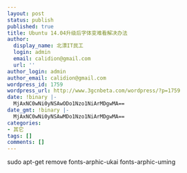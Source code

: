 ```yaml
---
layout: post
status: publish
published: true
title: Ubuntu 14.04升级后字体变难看解决办法
author:
  display_name: 北漂IT民工
  login: admin
  email: calidion@gmail.com
  url: ''
author_login: admin
author_email: calidion@gmail.com
wordpress_id: 1759
wordpress_url: http://www.3gcnbeta.com/wordpress/?p=1759
date: !binary |-
  MjAxNC0wNi0yNSAwODo1Nzo1NiArMDgwMA==
date_gmt: !binary |-
  MjAxNC0wNi0yNSAwMDo1Nzo1NiArMDgwMA==
categories:
- 其它
tags: []
comments: []
---
```

<p>sudo apt-get remove fonts-arphic-ukai fonts-arphic-uming</p>
